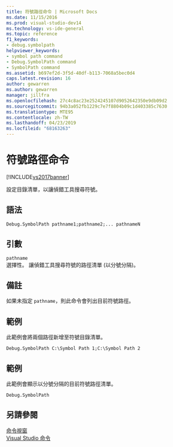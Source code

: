 ```yaml
---
title: 符號路徑命令 | Microsoft Docs
ms.date: 11/15/2016
ms.prod: visual-studio-dev14
ms.technology: vs-ide-general
ms.topic: reference
f1_keywords:
- debug.symbolpath
helpviewer_keywords:
- symbol path command
- Debug.SymbolPath command
- SymbolPath command
ms.assetid: b697ef2d-3f5d-40df-b113-7068a5bec0d4
caps.latest.revision: 16
author: gewarren
ms.author: gewarren
manager: jillfra
ms.openlocfilehash: 27c4c8ac23e2524245107d9052642350e9db09d2
ms.sourcegitcommit: 94b3a052fb1229c7e7f8804b09c1d403385c7630
ms.translationtype: MTE95
ms.contentlocale: zh-TW
ms.lasthandoff: 04/23/2019
ms.locfileid: "68163263"
---
```

# <a name="symbol-path-command"></a>符號路徑命令
[!INCLUDE[vs2017banner](../../includes/vs2017banner.md)]

設定目錄清單，以讓偵錯工具搜尋符號。  
  
## <a name="syntax"></a>語法  
  
```  
Debug.SymbolPath pathname1;pathname2;... pathnameN  
```  
  
## <a name="arguments"></a>引數  
 `pathname`  
 選擇性。 讓偵錯工具搜尋符號的路徑清單 (以分號分隔)。  
  
## <a name="remarks"></a>備註  
 如果未指定 `pathname`，則此命令會列出目前符號路徑。  
  
## <a name="example"></a>範例  
 此範例會將兩個路徑新增至符號目錄清單。  
  
```  
Debug.SymbolPath C:\Symbol Path 1;C:\Symbol Path 2  
```  
  
## <a name="example"></a>範例  
 此範例會顯示以分號分隔的目前符號路徑清單。  
  
```  
Debug.SymbolPath  
```  
  
## <a name="see-also"></a>另請參閱  
 [命令視窗](../../ide/reference/command-window.md)   
 [Visual Studio 命令](../../ide/reference/visual-studio-commands.md)

